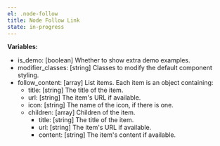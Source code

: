 ```yaml
---
el: .node-follow
title: Node Follow Link
state: in-progress
---
```


__Variables:__
* is_demo: [boolean] Whether to show extra demo examples.
* modifier_classes: [string] Classes to modify the default component styling.
* follow_content: [array] List items. Each item is an object containing:
  * title: [string] The title of the item.
  * url: [string] The item's URL if available.
  * icon: [string] The name of the icon, if there is one.
  * children: [array] Children of the item.
  	* title: [string] The title of the item.
  	* url: [string] The item's URL if available.
    * content: [string] The item's content if available.
